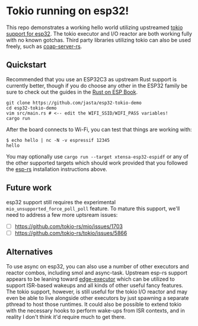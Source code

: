 # Tokio running on esp32!

This repo demonstrates a working hello world utilizing upstreamed [tokio support for esp32](https://github.com/tokio-rs/tokio/issues/5867).  The tokio executor and I/O reactor are both working fully with no known gotchas.  Third party libraries utilizing tokio can also be used freely, such as [coap-server-rs](https://github.com/jasta/coap-server-rs).

## Quickstart

Recommended that you use an ESP32C3 as upstream Rust support is currently better, though if you do choose any other in the ESP32 family be sure to check out the guides in the [Rust on ESP Book](https://esp-rs.github.io/book/installation/index.html).

```
git clone https://github.com/jasta/esp32-tokio-demo
cd esp32-tokio-demo
vim src/main.rs # <-- edit the WIFI_SSID/WIFI_PASS variables!
cargo run
```

After the board connects to Wi-Fi, you can test that things are working with:

```
$ echo hello | nc -N -v espressif 12345
hello
```

You may optionally use `cargo run --target xtensa-esp32-espidf` or any of the other supported targets which should work provided that you followed the [esp-rs](https://github.com/esp-rs) installation instructions above.

## Future work

esp32 support still requires the experimental `mio_unsupported_force_poll_poll` feature.  To mature this support, we'll need to address a few more uptsream issues:

- [ ] https://github.com/tokio-rs/mio/issues/1703
- [ ] https://github.com/tokio-rs/tokio/issues/5866

## Alternatives

To use async on esp32, you can also use a number of other executors and reactor combos, including smol and async-task.  Upstream esp-rs support appears to be leaning toward [edge-executor](https://github.com/ivmarkov/edge-executor) which can be utilized to support ISR-based wakeups and all kinds of other useful fancy features.  The tokio support, however, is still useful for the tokio I/O reactor and may even be able to live alongside other executors by just spawning a separate pthread to host those runtimes.  It could also be possible to extend tokio with the necessary hooks to perform wake-ups from ISR contexts, and in reality I don't think it'd require much to get there.
